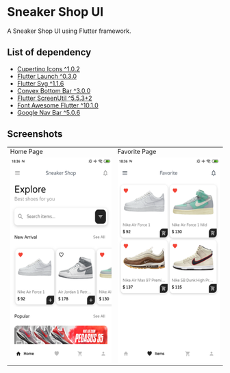 # Sneaker Shop UI

A Sneaker Shop UI using Flutter framework.

## List of dependency

- [Cupertino Icons ^1.0.2](https://pub.dev/packages/cupertino_icons)
- [Flutter Launch ^0.3.0](https://pub.dev/packages/flutter_launch)
- [Flutter Svg ^1.1.6](https://pub.dev/packages/flutter_svg)
- [Convex Bottom Bar ^3.0.0](https://pub.dev/packages/convex_bottom_bar)
- [Flutter ScreenUtil ^5.5.3+2](https://pub.dev/packages/flutter_screenutil)
- [Font Awesome Flutter ^10.1.0](https://pub.dev/packages/font_awesome_flutter)
- [Google Nav Bar ^5.0.6](https://pub.dev/packages/google_nav_bar)

## Screenshots
<table>
  <tr>
    <td>Home Page</td>
    <td>Favorite Page</td>
  </tr>
  <tr>
    <td><img src="https://github.com/rizkyharsa/Flutter-Sneaker-App/blob/master/assets/screenshoot/Screenshot_2023-08-07-18-36-16-803_com.example.my_shop.png?raw=true" width=270 height=480></td>
    <td><img src="https://github.com/rizkyharsa/Flutter-Sneaker-App/blob/master/assets/screenshoot/Screenshot_2023-08-07-18-36-22-771_com.example.my_shop.png?raw=true" width=270 height=480></td>
  </tr>
</table>
